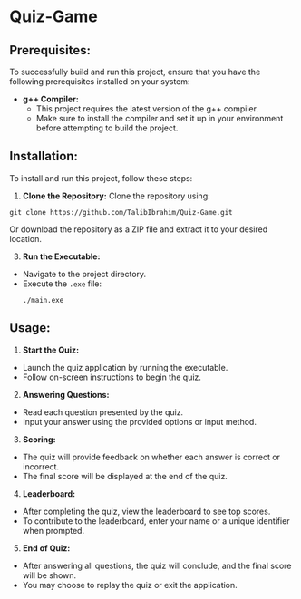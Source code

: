 # Quiz-Game

## Prerequisites:
To successfully build and run this project, ensure that you have the following prerequisites installed on your system:

- **g++ Compiler:**
  - This project requires the latest version of the g++ compiler.
  - Make sure to install the compiler and set it up in your environment before attempting to build the project.
 
## Installation:

To install and run this project, follow these steps:

1. **Clone the Repository:**
Clone the repository using:
```
git clone https://github.com/TalibIbrahim/Quiz-Game.git
```
Or download the repository as a ZIP file and extract it to your desired location.

3. **Run the Executable:**
- Navigate to the project directory.
- Execute the `.exe` file:
  ```
  ./main.exe
  ```
## Usage:

1. **Start the Quiz:**
- Launch the quiz application by running the executable.
- Follow on-screen instructions to begin the quiz.

2. **Answering Questions:**
- Read each question presented by the quiz.
- Input your answer using the provided options or input method.

3. **Scoring:**
- The quiz will provide feedback on whether each answer is correct or incorrect.
- The final score will be displayed at the end of the quiz.
  
4. **Leaderboard:**
- After completing the quiz, view the leaderboard to see top scores.
- To contribute to the leaderboard, enter your name or a unique identifier when prompted.
  
5. **End of Quiz:**
- After answering all questions, the quiz will conclude, and the final score will be shown.
- You may choose to replay the quiz or exit the application.
